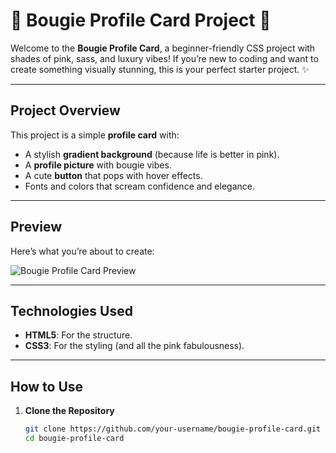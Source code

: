 # 💖 Bougie Profile Card Project 💖  

Welcome to the **Bougie Profile Card**, a beginner-friendly CSS project with shades of pink, sass, and luxury vibes! If you’re new to coding and want to create something visually stunning, this is your perfect starter project. ✨  

---

## **Project Overview**  
This project is a simple **profile card** with:  
- A stylish **gradient background** (because life is better in pink).  
- A **profile picture** with bougie vibes.  
- A cute **button** that pops with hover effects.  
- Fonts and colors that scream confidence and elegance.  

---

## **Preview**  
Here’s what you’re about to create:  

![Bougie Profile Card Preview](https://via.placeholder.com/600x400)  

---

## **Technologies Used**  
- **HTML5**: For the structure.  
- **CSS3**: For the styling (and all the pink fabulousness).  

---

## **How to Use**  
1. **Clone the Repository**  
   ```bash
   git clone https://github.com/your-username/bougie-profile-card.git
   cd bougie-profile-card
